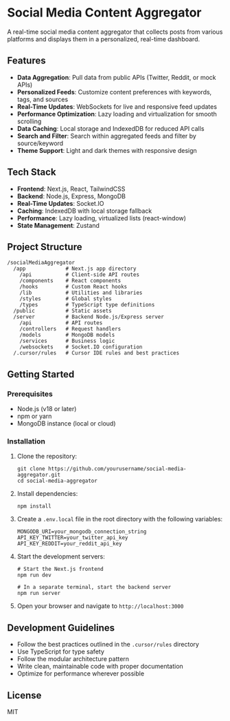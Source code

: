 # Social Media Content Aggregator

A real-time social media content aggregator that collects posts from various platforms and displays them in a personalized, real-time dashboard.

## Features

- **Data Aggregation**: Pull data from public APIs (Twitter, Reddit, or mock APIs)
- **Personalized Feeds**: Customize content preferences with keywords, tags, and sources
- **Real-Time Updates**: WebSockets for live and responsive feed updates
- **Performance Optimization**: Lazy loading and virtualization for smooth scrolling
- **Data Caching**: Local storage and IndexedDB for reduced API calls
- **Search and Filter**: Search within aggregated feeds and filter by source/keyword
- **Theme Support**: Light and dark themes with responsive design

## Tech Stack

- **Frontend**: Next.js, React, TailwindCSS
- **Backend**: Node.js, Express, MongoDB
- **Real-Time Updates**: Socket.IO
- **Caching**: IndexedDB with local storage fallback
- **Performance**: Lazy loading, virtualized lists (react-window)
- **State Management**: Zustand

## Project Structure

```
/socialMediaAggregator
  /app             # Next.js app directory
    /api           # Client-side API routes
    /components    # React components
    /hooks         # Custom React hooks
    /lib           # Utilities and libraries
    /styles        # Global styles
    /types         # TypeScript type definitions
  /public          # Static assets
  /server          # Backend Node.js/Express server
    /api           # API routes
    /controllers   # Request handlers
    /models        # MongoDB models
    /services      # Business logic
    /websockets    # Socket.IO configuration
  /.cursor/rules   # Cursor IDE rules and best practices
```

## Getting Started

### Prerequisites

- Node.js (v18 or later)
- npm or yarn
- MongoDB instance (local or cloud)

### Installation

1. Clone the repository:
   ```
   git clone https://github.com/yourusername/social-media-aggregator.git
   cd social-media-aggregator
   ```

2. Install dependencies:
   ```
   npm install
   ```

3. Create a `.env.local` file in the root directory with the following variables:
   ```
   MONGODB_URI=your_mongodb_connection_string
   API_KEY_TWITTER=your_twitter_api_key
   API_KEY_REDDIT=your_reddit_api_key
   ```

4. Start the development servers:
   ```
   # Start the Next.js frontend
   npm run dev
   
   # In a separate terminal, start the backend server
   npm run server
   ```

5. Open your browser and navigate to `http://localhost:3000`

## Development Guidelines

- Follow the best practices outlined in the `.cursor/rules` directory
- Use TypeScript for type safety
- Follow the modular architecture pattern
- Write clean, maintainable code with proper documentation
- Optimize for performance wherever possible

## License

MIT 